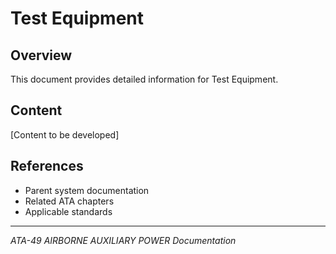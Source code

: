 # Test Equipment

## Overview

This document provides detailed information for Test Equipment.

## Content

[Content to be developed]

## References

- Parent system documentation
- Related ATA chapters
- Applicable standards

---

*ATA-49 AIRBORNE AUXILIARY POWER Documentation*
